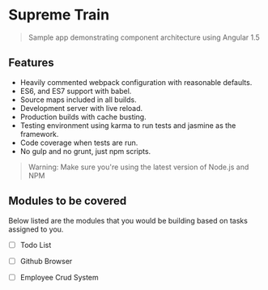 # Supreme Train
> Sample app demonstrating component architecture using Angular 1.5

## Features

* Heavily commented webpack configuration with reasonable defaults.
* ES6, and ES7 support with babel.
* Source maps included in all builds.
* Development server with live reload.
* Production builds with cache busting.
* Testing environment using karma to run tests and jasmine as the framework.
* Code coverage when tests are run.
* No gulp and no grunt, just npm scripts.

>Warning: Make sure you're using the latest version of Node.js and NPM

## Modules to be covered

Below listed are the modules that you would be building based on tasks assigned to you.

- [ ] Todo List
- [ ] Github Browser
- [ ] Employee Crud System

